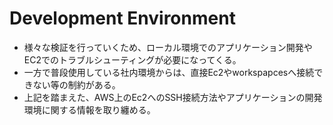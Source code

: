 # Development Environment
- 様々な検証を行っていくため、ローカル環境でのアプリケーション開発やEC2でのトラブルシューティングが必要になってくる。
- 一方で普段使用している社内環境からは、直接Ec2やworkspapcesへ接続できない等の制約がある。
- 上記を踏まえた、AWS上のEc2へのSSH接続方法やアプリケーションの開発環境に関する情報を取り纏める。


